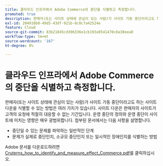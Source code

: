 ```yaml
---
title: 클라우드 인프라에서 Adobe Commerce의 중단을 식별하고 측정합니다.
promoted: true
description: 판매자(또는 사이트 상태에 관심이 있는 사람)가 사이트 가동 중단이라고도 하는 사이트 다운을 식별할 수 있는 방법은 여러 가지가 있습니다. 사이트 다운은 판매자의 사이트가 고객의 요청에 적절히 대응할 수 없는 기간입니다. 운영 중단의 정의와 운영 중단이 사이트에 미치는 영향은 매우 광범위합니다. 첨부된 문서에서는 다음 사항에 대해 설명합니다.
exl-id: 204910b0-49d5-43df-921b-8c0c7a42524e
feature: Cloud
source-git-commit: 83b21845cd306336e1cb193a9541478c8a38eea8
workflow-type: tm+mt
source-wordcount: '167'
ht-degree: 0%

---
```


# 클라우드 인프라에서 Adobe Commerce의 중단을 식별하고 측정합니다.

판매자(또는 사이트 상태에 관심이 있는 사람)가 사이트 가동 중단이라고도 하는 사이트 다운을 식별할 수 있는 방법은 여러 가지가 있습니다. 사이트 다운은 판매자의 사이트가 고객의 요청에 적절히 대응할 수 없는 기간입니다. 운영 중단의 정의와 운영 중단이 사이트에 미치는 영향은 매우 광범위합니다. 첨부된 문서에서는 다음 사항을 설명합니다.

* 중단일 수 있는 문제를 파악하는 일반적인 단계
* 문제가 실제로 중단인지, 소규모 중단인지 또는 일시적인 장애인지를 식별하는 방법

Adobe 문서를 다운로드하려면 [Cruterns_how_to_identify_and_measure_effect_Commerce.pdf](assets/Outages_how_to_identify_and_measure_effect_Adobe_Commerce.pdf)를 클릭하십시오.
